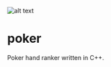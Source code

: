 ![alt text](http://donnemartin.com/wp-content/uploads/2014/10/poker_cover.jpg)

poker
============

Poker hand ranker written in C++.